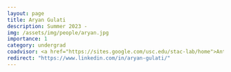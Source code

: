 ```yaml
---
layout: page
title: Aryan Gulati
description: Summer 2023 -
img: /assets/img/people/aryan.jpg
importance: 1
category: undergrad
coadvisor: <a href="https://sites.google.com/usc.edu/stac-lab/home">Antonio Ortega</a>
redirect: "https://www.linkedin.com/in/aryan-gulati/"
---
```

